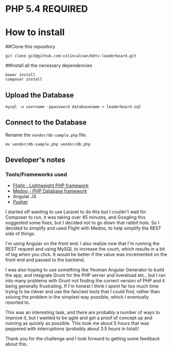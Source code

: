 # PHP 5.4 REQUIRED

# How to install
##Clone this repository

    git clone git@github.com:colincalnan/bbtv-leaderboard.git

##Install all the necessary dependencies

    bower install
    composer install

## Upload the Database

    mysql -u username -ppassword databasename < leaderboard.sql

## Connect to the Database

Rename the ```vendor/db-sample.php``` file.

    mv vendor/db-sample.php vendor/db.php

## Developer's notes

### Tools/Frameworks used
* [Flight - Lightweight PHP framework](http://flightphp.com/)
* [Medoo - PHP Database framework](http://medoo.in/)
* Angular JS
* [Pusher](http://pusher.com)

I started off wanting to use Laravel to do this but I couldn't wait for Composer to run, it was taking over 45 minutes, and Googling this suggested some fixes, but I decided not to go down that rabbit hole. So I decided to simplify and used Flight with Medoo, to help simplify the REST side of things.

I'm using Angular on the front end. I also realize now that I'm running the REST request and using MySQL to increase the count, which results in a bit of lag when you click. It would be better if the value was incremented on the front end and passed to the backend.

I was also hoping to use something like Yeoman Angular Generator to build the app, and integrate Grunt for the PHP server and livereload etc., but I ran into many problems with Grunt not finding the correct version of PHP and it being generally frustrating. If I'm honest I think I spent far too much time trying to be clever and use the fanciest tools that I could find, rather than solving the problem in the simplest way possible, which I eventually resorted to.

This was an interesting task, and there are probably a number of ways to improve it, but I wanted to be agile and get a proof of concept up and running as quickly as possible. This took me about 5 hours that was peppered with interruptions (probably about 3.5 hours in total)!

Thank you for the challenge and I look forward to getting some feedback about this.
